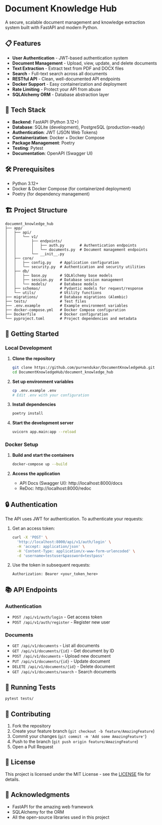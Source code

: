 # Document Knowledge Hub

A secure, scalable document management and knowledge extraction system built with FastAPI and modern Python.

## 📋 Features

- **User Authentication** - JWT-based authentication system
- **Document Management** - Upload, view, update, and delete documents
- **Text Extraction** - Extract text from PDF and DOCX files
- **Search** - Full-text search across all documents
- **RESTful API** - Clean, well-documented API endpoints
- **Docker Support** - Easy containerization and deployment
- **Rate Limiting** - Protect your API from abuse
- **SQLAlchemy ORM** - Database abstraction layer

## 🚀 Tech Stack

- **Backend**: FastAPI (Python 3.12+)
- **Database**: SQLite (development), PostgreSQL (production-ready)
- **Authentication**: JWT (JSON Web Tokens)
- **Containerization**: Docker + Docker Compose
- **Package Management**: Poetry
- **Testing**: Pytest
- **Documentation**: OpenAPI (Swagger UI)

## 🛠️ Prerequisites

- Python 3.12+
- Docker & Docker Compose (for containerized deployment)
- Poetry (for dependency management)

## 🏗️ Project Structure

```
docuemnt_knowledge_hub
├── app/
│   ├── api/
│   │   └── v1/
│   │       ├── endpoints/
│   │       │   ├── auth.py       # Authentication endpoints
│   │       │   └── documents.py  # Document management endpoints
│   │       └── __init__.py
│   ├── core/
│   │   ├── config.py    # Application configuration
│   │   └── security.py  # Authentication and security utilities
│   ├── db/
│   │   ├── base.py      # SQLAlchemy base models
│   │   ├── session.py   # Database session management
│   │   └── models/      # Database models
│   ├── schemas/         # Pydantic models for request/response
│   └── utils/           # Utility functions
├── migrations/          # Database migrations (Alembic)
├── tests/               # Test files
├── .env.example         # Example environment variables
├── docker-compose.yml   # Docker Compose configuration
├── Dockerfile           # Docker configuration
└── pyproject.toml       # Project dependencies and metadata
```

## 🚀 Getting Started

### Local Development

1. **Clone the repository**
   ```bash
   git clone https://github.com/purnendukar/DocumentKnowledgeHub.git
   cd DocumentKnowledgeHub/document_knowledge_hub
   ```

2. **Set up environment variables**
   ```bash
   cp .env.example .env
   # Edit .env with your configuration
   ```

3. **Install dependencies**
   ```bash
   poetry install
   ```

4. **Start the development server**
   ```bash
   uvicorn app.main:app --reload
   ```

### Docker Setup

1. **Build and start the containers**
   ```bash
   docker-compose up --build
   ```

2. **Access the application**
   - API Docs (Swagger UI): http://localhost:8000/docs
   - ReDoc: http://localhost:8000/redoc

## 🔒 Authentication

The API uses JWT for authentication. To authenticate your requests:

1. Get an access token:
   ```bash
   curl -X 'POST' \
     'http://localhost:8000/api/v1/auth/login' \
     -H 'accept: application/json' \
     -H 'Content-Type: application/x-www-form-urlencoded' \
     -d 'username=testuser&password=testpass'
   ```

2. Use the token in subsequent requests:
   ```
   Authorization: Bearer <your_token_here>
   ```

## 📚 API Endpoints

### Authentication
- `POST /api/v1/auth/login` - Get access token
- `POST /api/v1/auth/register` - Register new user

### Documents
- `GET /api/v1/documents` - List all documents
- `GET /api/v1/documents/{id}` - Get document by ID
- `POST /api/v1/documents` - Upload new document
- `PUT /api/v1/documents/{id}` - Update document
- `DELETE /api/v1/documents/{id}` - Delete document
- `GET /api/v1/documents/search` - Search documents

## 🧪 Running Tests

```bash
pytest tests/
```

## 🤝 Contributing

1. Fork the repository
2. Create your feature branch (`git checkout -b feature/AmazingFeature`)
3. Commit your changes (`git commit -m 'Add some AmazingFeature'`)
4. Push to the branch (`git push origin feature/AmazingFeature`)
5. Open a Pull Request

## 📄 License

This project is licensed under the MIT License - see the [LICENSE](LICENSE) file for details.

## 🙏 Acknowledgments

- FastAPI for the amazing web framework
- SQLAlchemy for the ORM
- All the open-source libraries used in this project
